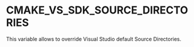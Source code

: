   

# CMAKE_VS_SDK_SOURCE_DIRECTORIES  
This variable allows to override Visual Studio default Source Directories.  

